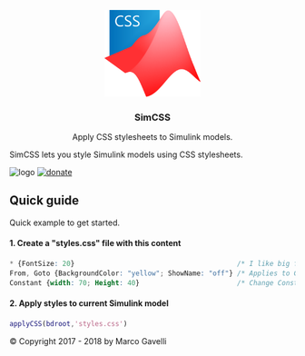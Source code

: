 <p align="center">
  <a href="#">
    <img src="https://github.com/gave92/simcss/blob/master/docs/images/simcss-logo.png?raw=true" width="170" />
  </a>

  <h3 align="center">SimCSS</h3>

  <p align="center">
    Apply CSS stylesheets to Simulink models.
  </p>
</p>

SimCSS lets you style Simulink models using CSS stylesheets.

![logo](https://img.shields.io/badge/license-MIT-blue.svg)&nbsp;[![donate](https://img.shields.io/badge/Donate-PayPal-green.svg)](https://www.paypal.me/gave92)

## Quick guide

Quick example to get started.

#### 1. Create a "styles.css" file with this content

```CSS
* {FontSize: 20}                                        /* I like big fonts all over the place */
From, Goto {BackgroundColor: "yellow"; ShowName: "off"} /* Applies to Goto and From blocks */
Constant {width: 70; Height: 40}                        /* Change Constant blocks size */
```

#### 2. Apply styles to current Simulink model
```matlab
applyCSS(bdroot,'styles.css')
```

© Copyright 2017 - 2018 by Marco Gavelli
